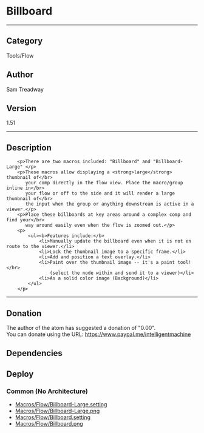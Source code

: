 # Billboard
___

## Category
Tools/Flow

## Author
Sam Treadway

## Version
1.51

___

## Description
		<p>There are two macros included: "Billboard" and "Billboard-Large" </p>
		<p>These macros allow displaying a <strong>large</strong> thumbnail of</br>
		   your comp directly in the flow view. Place the macro/group inline in</br>
		   your flow or off to the side and it will render a large thumbnail of</br>
		   the input when the group or anything downstream is active in a viewer.</p>
		<p>Place these billboards at key areas around a complex comp and find your</br>
		   way around easily even when the flow is zoomed out.</p>
		<p>
			<ul><b>Features include:</b>
				<li>Manually update the billboard even when it is not en route to the viewer.</li>
				<li>Lock the thumbnail image to a specific frame.</li>
				<li>Add and position a text overlay.</li>
				<li>Paint over the thumbnail image -- it's a paint tool!</br>
				    (select the node within and send it to a viewer)</li>
				<li>As a solid color image (Background)</li>
			</ul>
		</p>
	

___

## Donation
The author of the atom has suggested a donation of "0.00".  
You can donate using the URL: <a href="https://www.paypal.me/intelligentmachine" class="button">https://www.paypal.me/intelligentmachine</a>
## Dependencies

## Deploy

### Common (No Architecture)

<ul>
<li><a href="https://gitlab.com/WeSuckLess/Reactor/-/blob/master/Atoms/com.SamTreadway.Billboard/Macros/Flow/Billboard-Large.setting?ref_type=heads">Macros/Flow/Billboard-Large.setting</a></li>
<li><a href="https://gitlab.com/WeSuckLess/Reactor/-/blob/master/Atoms/com.SamTreadway.Billboard/Macros/Flow/Billboard-Large.png?ref_type=heads">Macros/Flow/Billboard-Large.png</a></li>
<li><a href="https://gitlab.com/WeSuckLess/Reactor/-/blob/master/Atoms/com.SamTreadway.Billboard/Macros/Flow/Billboard.setting?ref_type=heads">Macros/Flow/Billboard.setting</a></li>
<li><a href="https://gitlab.com/WeSuckLess/Reactor/-/blob/master/Atoms/com.SamTreadway.Billboard/Macros/Flow/Billboard.png?ref_type=heads">Macros/Flow/Billboard.png</a></li>
</ul>
